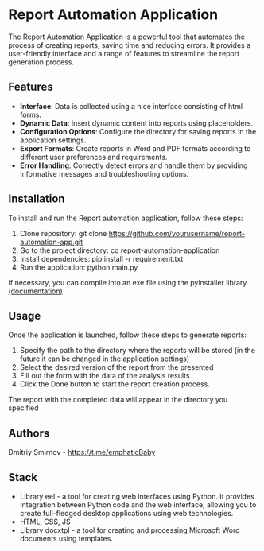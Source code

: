 # Report Automation Application
The Report Automation Application is a powerful tool that automates the process of creating reports, saving time and reducing errors. It provides a user-friendly interface and a range of features to streamline the report generation process.

## Features

- **Interface**: Data is collected using a nice interface consisting of html forms.
- **Dynamic Data**: Insert dynamic content into reports using placeholders.
- **Configuration Options**: Configure the directory for saving reports in the application settings.
- **Export Formats**: Create reports in Word and PDF formats according to different user preferences and requirements.
- **Error Handling**: Correctly detect errors and handle them by providing informative messages and troubleshooting options.

## Installation
To install and run the Report automation application, follow these steps:

1. Clone repository: git clone https://github.com/yourusername/report-automation-app.git
2. Go to the project directory: cd report-automation-application
3. Install dependencies: pip install -r requirement.txt
4. Run the application: python main.py

If necessary, you can compile into an exe file using the pyinstaller library [(documentation)](https://pyinstaller.org/en/stable/)

## Usage
Once the application is launched, follow these steps to generate reports:

1. Specify the path to the directory where the reports will be stored (in the future it can be changed in the application settings)
2. Select the desired version of the report from the presented
3. Fill out the form with the data of the analysis results
4. Click the Done button to start the report creation process.

The report with the completed data will appear in the directory you specified

## Authors
Dmitriy Smirnov - https://t.me/emphaticBaby

## Stack
- Library eel - a tool for creating web interfaces using Python. It provides integration between Python code and the web interface, allowing you to create full-fledged desktop applications using web technologies.
- HTML, CSS, JS
- Library docxtpl - a tool for creating and processing Microsoft Word documents using templates.